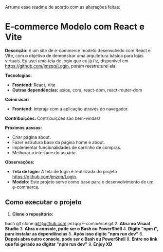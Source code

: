 Arrume esse readme de acordo com as alterações feitas:

# E-commerce Modelo com React e Vite

**Descrição:**
é um site de e-commerce modelo desenvolvido com React e Vite, com o objetivo de demonstrar uma arquitetura básica para lojas virtuais. Eu usei uma tela de login que eu já fiz, disponível em https://github.com/jmzqq/Login, porém reestruturei ela

**Tecnologias:**
* **Frontend:** React, Vite
* **Outras dependências:** axios, cors, react-dom, react-router-dom

**Como usar:**
* **Frontend:** Interaja com a aplicação através do navegador.

**Contribuições:**
Contribuições são bem-vindas!

**Próximos passos:**
* Criar página about.
* Fazer estrutura base da página home e about.
* Implementar funcionalidades de carrinho de compras.
* Melhorar a interface do usuário.

**Observações:**
* **Tela de login:** A tela de login é reutilizada do projeto https://github.com/jmzqq/Login.
* **Modelo:** Este projeto serve como base para o desenvolvimento de um e-commerce.

## Como executar o projeto
1. **Clone o repositório:**
   
bash
   git clone git@github.com:jmzqq/E-commerce.git
2. **Abra no Visual Studio**
3. **Abra o console, pode ser o Bash ou PowerShell**
4. **Digite "npm i", para instalar as dependências**
5. **Após isso digite "npm run dev"**
6. **Depois abra outro console, pode ser o Bash ou PowerShell**
8. **Entre no link que foi gerado ao digitar "npm run dev"**
9. **Enjoy XD**
